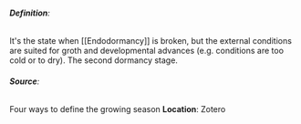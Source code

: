 ###### **Definition**:
It's the state when [[Endodormancy]] is broken, but the external conditions are suited for groth and developmental advances (e.g. conditions are too cold or to dry).
The second dormancy stage. 
###### **Source**: 
Four ways to define the growing season
**Location**: Zotero
